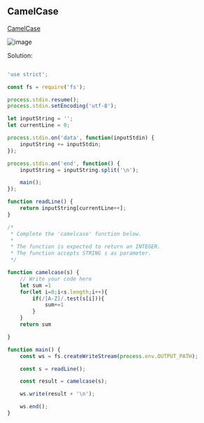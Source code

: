 ## CamelCase
[ CamelCase ](https://www.hackerrank.com/challenges/camelcase/problem)

![image](https://user-images.githubusercontent.com/72649014/162581623-0fc1b24d-ec87-4a77-b77f-0e5caab6b556.png)



Solution:
```js

'use strict';

const fs = require('fs');

process.stdin.resume();
process.stdin.setEncoding('utf-8');

let inputString = '';
let currentLine = 0;

process.stdin.on('data', function(inputStdin) {
    inputString += inputStdin;
});

process.stdin.on('end', function() {
    inputString = inputString.split('\n');

    main();
});

function readLine() {
    return inputString[currentLine++];
}

/*
 * Complete the 'camelcase' function below.
 *
 * The function is expected to return an INTEGER.
 * The function accepts STRING s as parameter.
 */

function camelcase(s) {
    // Write your code here
    let sum =1
    for(let i=0;i<s.length;i++){
        if(/[A-Z]/.test(s[i])){
            sum+=1
        }
    }
    return sum

}

function main() {
    const ws = fs.createWriteStream(process.env.OUTPUT_PATH);

    const s = readLine();

    const result = camelcase(s);

    ws.write(result + '\n');

    ws.end();
}


```
